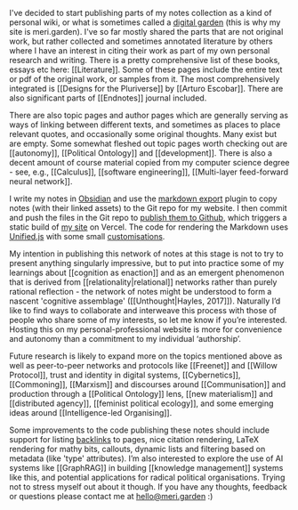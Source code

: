 I've decided to start publishing parts of my notes collection as a kind of personal wiki, or what is sometimes called a [digital garden](https://maggieappleton.com/garden-history) (this is why my site is meri.garden). I've so far mostly shared the parts that are not original work, but rather collected and sometimes annotated literature by others where I have an interest in citing their work as part of my own personal research and writing. There is a pretty comprehensive list of these books, essays etc here: [[Literature]]. Some of these pages include the entire text or pdf of the original work, or samples from it. The most comprehensively integrated is [[Designs for the Pluriverse]] by [[Arturo Escobar]]. There are also significant parts of [[Endnotes]] journal included.

There are also topic pages and author pages which are generally serving as ways of linking between different texts, and sometimes as places to place relevant quotes, and occasionally some original thoughts. Many exist but are empty. Some somewhat fleshed out topic pages worth checking out are [[autonomy]], [[Political Ontology]] and [[development]]. There is also a decent amount of course material copied from my computer science degree - see, e.g., [[Calculus]], [[software engineering]], [[Multi-layer feed-forward neural network]].

I write my notes in [Obsidian](https://obsidian.md/) and use the [markdown export](https://github.com/bingryan/obsidian-markdown-export-plugin) plugin to copy notes (with their linked assets) to the Git repo for my website. I then commit and push the files in the Git repo to [publish them to Github](https://github.com/meri-leeworthy/meri.garden), which triggers a static build of [my site](https://meri.garden) on Vercel. The code for rendering the Markdown uses [Unified.js](https://unifiedjs.com/) with some small [customisations](https://github.com/meri-leeworthy/meri.garden/blob/main/components/Markdown.tsx).

My intention in publishing this network of notes at this stage is not to try to present anything singularly impressive, but to put into practice some of my learnings about [[cognition as enaction]] and as an emergent phenomenon that is derived from [[relationality|relational]] networks rather than purely rational reflection - the network of notes might be understood to form a nascent 'cognitive assemblage' ([[Unthought|Hayles, 2017]]). Naturally I’d like to find ways to collaborate and interweave this process with those of people who share some of my interests, so let me know if you’re interested. Hosting this on my personal-professional website is more for convenience and autonomy than a commitment to my individual ‘authorship’. 

Future research is likely to expand more on the topics mentioned above as well as peer-to-peer networks and protocols like [[Freenet]] and [[Willow Protocol]], trust and identity in digital systems, [[Cybernetics]], [[Commoning]], [[Marxism]] and discourses around [[Communisation]] and production through a [[Political Ontology]] lens, [[new materialism]] and [[distributed agency]], [[feminist political ecology]], and some emerging ideas around [[Intelligence-led Organising]].

Some improvements to the code publishing these notes should include support for listing [backlinks](https://help.obsidian.md/Plugins/Backlinks) to pages, nice citation rendering, LaTeX rendering for mathy bits, callouts, dynamic lists and filtering based on metadata (like 'type' attributes). I’m also interested to explore the use of AI systems like [[GraphRAG]] in building [[knowledge management]] systems like this, and potential applications for radical political organisations. Trying not to stress myself out about it though. If you have any thoughts, feedback or questions please contact me at hello@meri.garden :)